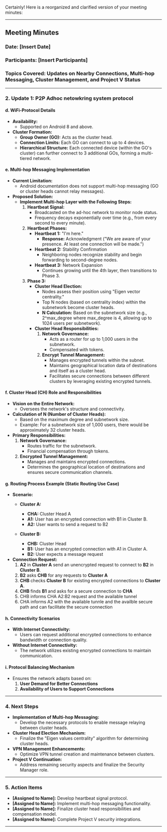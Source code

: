 Certainly! Here is a reorganized and clarified version of your meeting minutes:

---

## Meeting Minutes

### Date: [Insert Date]

### Participants: [Insert Participants]

### Topics Covered: Updates on Nearby Connections, Multi-hop Messaging, Cluster Management, and Project V Status

---

### **2\. Update 1: P2P Adhoc netowkring system protocol** 

#### 

#### **d. WiFi-Protocol Details**

* **Availability:**
  * Supported on Android 8 and above.
* **Cluster Formation:**
  * **Group Owner (GO):** Acts as the cluster head.
  * **Connection Limits:** Each GO can connect to up to 4 devices.
  * **Hierarchical Structure:** Each connected device (within the GO's cluster) can further connect to 3 additional GOs, forming a multi-tiered network.

#### **e. Multi-hop Messaging Implementation**

* **Current Limitation:**
  * Android documentation does not support multi-hop messaging (GO or cluster heads cannot relay messages).
* **Proposed Solution:**
  * **Implement Multi-hop Layer with the Following Steps:**
    1. **Heartbeat Signal:**
       * Broadcasted on the ad-hoc network to monitor node status.
       * Frequency decays exponentially over time (e.g., from every second to every minute).
    2. **Heartbeat Phases:**
       * **Heartbeat 1:** "I'm here."
         * **Response:** Acknowledgment ("We are aware of your presence. At least one connection will be made.")
       * **Heartbeat 2:** Stability Confirmation
         * Neighboring nodes recognize stability and begin forwarding to second-degree nodes.
       * **Heartbeat 3:** Network Expansion
         * Continues growing until the 4th layer, then transitions to Phase 3.
    3. **Phase 3:**
       * **Cluster Head Election:**
         * Nodes assess their position using "Eigen vector centrality."
         * Top N nodes (based on centrality index) within the subnetwork become cluster heads.
         * **N Calculation:** Based on the subnetwork size (e.g., 2^max_degree where max_degree is 4, allowing up to 1024 users per subnetwork).
       * **Cluster Head Responsibilities:**
         1. **Network Governance:**
            * Acts as a router for up to 1,000 users in the subnetwork.
            * Compensated with tokens.
         2. **Encrypt Tunnel Management:**
            * Manages encrypted tunnels within the subnet.
            * Maintains geographical location data of destinations and itself as a cluster head.
            * Facilitates secure connections between different clusters by leveraging existing encrypted tunnels.

#### **f. Cluster Head (CH) Role and Responsibilities**

* **Vision on the Entire Network:**
  * Oversees the network's structure and connectivity.
* **Calculation of N (Number of Cluster Heads):**
  * Based on the maximum degree and subnetwork size.
  * Example: For a subnetwork size of 1,000 users, there would be approximately 32 cluster heads.
* **Primary Responsibilities:**
  1. **Network Governance:**
     * Routes traffic for the subnetwork.
     * Financial compensation through tokens.
  2. **Encrypted Tunnel Management:**
     * Manages and maintains encrypted connections.
     * Determines the geographical location of destinations and ensures secure communication channels.

#### **g. Routing Process Example (Static Routing Use Case)**

* **Scenario:**
  * **Cluster A:**
    * **CHA:** Cluster Head A
    * **A1:** User has an encrypted connection with B1 in Cluster B.
    * **A2:**  User wants to send a request to B2


  * **Cluster B:**
    * **CHB:** Cluster Head 
    * **B1:** User has an encrypted connection with A1 in Cluster A.
    * **B2:** User expects a message request
* **Connection Request:**
  1. **A2** in **Cluster A** send an unencrypted request to connect to **B2** in **Cluster B**.
  2. **B2** asks **CHB** for any requests to **Cluster A**
  3. **CHB** checks **Cluster B** for existing encrypted connections to **Cluster A**.
  4. **CHB** finds **B1** and asks for a secure connection to **CHA**
  5. CHB informs CHA A2:B2 request and the available tunnel
  6. CHA informs A2 with the available tunnle and the availble secure path and can facilitate the secure connection

#### **h. Connectivity Scenarios**

* **With Internet Connectivity:**
  * Users can request additional encrypted connections to enhance bandwidth or connection quality.
* **Without Internet Connectivity:**
  * The network utilizes existing encrypted connections to maintain communication.

#### **i. Protocol Balancing Mechanism**

* Ensures the network adapts based on:
  1. **User Demand for Better Connections**
  2. **Availability of Users to Support Connections**

---

### **4\. Next Steps**

* **Implementation of Multi-hop Messaging:**
  * Develop the necessary protocols to enable message relaying between cluster heads.
* **Cluster Head Election Mechanism:**
  * Finalize the "Eigen values centrality" algorithm for determining cluster heads.
* **VPN Management Enhancements:**
  * Optimize VPN tunnel creation and maintenance between clusters.
* **Project V Continuation:**
  * Address remaining security aspects and finalize the Security Manager role.

---

### **5\. Action Items**

* **\[Assigned to Name\]:** Develop heartbeat signal protocol.
* **\[Assigned to Name\]:** Implement multi-hop messaging functionality.
* **\[Assigned to Name\]:** Finalize cluster head responsibilities and compensation model.
* **\[Assigned to Name\]:** Complete Project V security integrations.

---